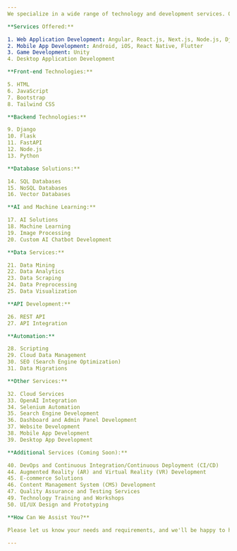 ```yaml
---
We specialize in a wide range of technology and development services. Our goal is to understand your needs and requirements and provide you with top-quality solutions. Feel free to reach out to us at contact@xscientist.in or call us directly at 8806198798. Don't worry about pricing; we're focused on building a quality customer base and offer competitive rates.

**Services Offered:**

1. Web Application Development: Angular, React.js, Next.js, Node.js, Django, Flask, FastAPI, Ionic
2. Mobile App Development: Android, iOS, React Native, Flutter
3. Game Development: Unity
4. Desktop Application Development

**Front-end Technologies:**

5. HTML
6. JavaScript
7. Bootstrap
8. Tailwind CSS

**Backend Technologies:**

9. Django
10. Flask
11. FastAPI
12. Node.js
13. Python

**Database Solutions:**

14. SQL Databases
15. NoSQL Databases
16. Vector Databases

**AI and Machine Learning:**

17. AI Solutions
18. Machine Learning
19. Image Processing
20. Custom AI Chatbot Development

**Data Services:**

21. Data Mining
22. Data Analytics
23. Data Scraping
24. Data Preprocessing
25. Data Visualization

**API Development:**

26. REST API
27. API Integration

**Automation:**

28. Scripting
29. Cloud Data Management
30. SEO (Search Engine Optimization)
31. Data Migrations

**Other Services:**

32. Cloud Services
33. OpenAI Integration
34. Selenium Automation
35. Search Engine Development
36. Dashboard and Admin Panel Development
37. Website Development
38. Mobile App Development
39. Desktop App Development

**Additional Services (Coming Soon):**

40. DevOps and Continuous Integration/Continuous Deployment (CI/CD)
44. Augmented Reality (AR) and Virtual Reality (VR) Development
45. E-commerce Solutions
46. Content Management System (CMS) Development
47. Quality Assurance and Testing Services
49. Technology Training and Workshops
50. UI/UX Design and Prototyping

**How Can We Assist You?**

Please let us know your needs and requirements, and we'll be happy to help. Whether it's a specific project or you're looking for expert advice, we're here for you. Feel free to share your thoughts, and we'll get started on finding the right solution for you.

---
```

